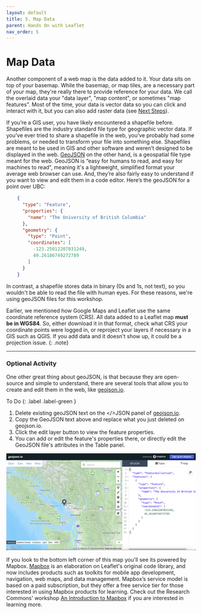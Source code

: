 ```yaml
---
layout: default
title: 5. Map Data
parent: Hands On with Leaflet
nav_order: 5
---
```


# Map Data
Another component of a web map is the data added to it. Your data sits on top of your basemap. While the basemap, or map tiles, are a necessary part of your map, they're really there to provide reference for your data. We call the overlaid data your "data layer", "map content", or sometimes "map features". Most of the time, your data is vector data so you can click and interact with it, but you can also add raster data (see [Next Steps](./next-steps.md)).     

If you’re a GIS user, you have likely encountered a shapefile before. Shapefiles are the industry standard file type for geographic vector data. If you’ve ever tried to share a shapefile in the web, you’ve probably had some problems, or needed to transform your file into something else. Shapefiles are meant to be used in GIS and other software and weren’t designed to be displayed in the web. [GeoJSON](https://geojson.org/) on the other hand, is a geospatial file type meant for the web. GeoJSON is “easy for humans to read, and easy for machines to read”, meaning it's a lightweight, simplified format your average web browser can use. And, they’re also fairly easy to understand if you want to view and edit them in a code editor. Here’s the geoJSON for a point over UBC:

```json
    {
      "type": "Feature",
      "properties": {
        "name": "The University of British Columbia"
      },
      "geometry": {
        "type": "Point",
        "coordinates": [
          -123.25012207031249,
          49.26186749272789
        ]
      }
    }
```
In contrast, a shapefile stores data in binary (0s and 1s, not text), so you wouldn't be able to read the file with human eyes. For these reasons, we're using geoJSON files for this workshop.
    
Earlier, we mentioned how Google Maps and Leaflet use the same coordinate reference system (CRS). All data added to a Leaflet map **must be in WGS84**. So, either download it in that format, check what CRS your coordinate points were logged in, or reproject your layers if necessary in a GIS such as QGIS. If you add data and it doesn't show up, it could be a projection issue.
{: .note}    

----

### Optional Activity 

One other great thing about geoJSON, is that because they are open-source and simple to understand, there are several tools that allow you to create and edit them in the web, like [geojson.io](http://geojson.io).


To Do
{: .label .label-green }
1. Delete existing geoJSON text on the </>JSON panel of [geojson.io](http://geojson.io).
2. Copy the GeoJSON text above and replace what you just deleted on geojson.io.
3. Click the edit layer button to view the feature properties.
4. You can add or edit the feature's properties there, or directly edit the GeoJSON file's attributes in the Table panel. 

![data point geojson](./images/data-point-geojsonio.png)

If you look to the bottom left corner of this map you'll see its powered by Mapbox. [Mapbox](https://www.mapbox.com/) is an elaboration on Leaflet's original code library, and now includes products such as toolkits for mobile app development, navigation, web maps, and data management. Mapbox’s service model is based on a paid subscription, but they offer a free service tier for those interested in using Mapbox products for learning. Check out the Research Commons' workshop [An Introduction to Mapbox](https://ubc-library-rc.github.io/intro-mapbox/) if you are interested in learning more.


